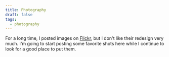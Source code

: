 ```yaml
---
title: Photography
draft: false
tags:
  - photography
---
```


For a long time, I posted images on [Flickr](https://www.flickr.com/photos/nirak/), but I don't like their redesign very much. I'm going to start posting some favorite shots here while I continue to look for a good place to put them. 
